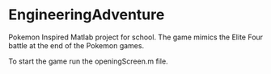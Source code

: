 # EngineeringAdventure

Pokemon Inspired Matlab project for school. The game mimics the Elite Four battle at the end of the Pokemon games.

To start the game run the openingScreen.m file.
